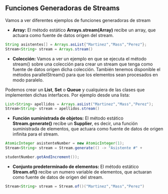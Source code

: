## Funciones Generadoras de Streams
Vamos a ver diferentes ejemplos de funciones generadoras de stream

* **Array:** El método estático **Arrays.stream(Array)** recibe un array, que actuara como fuente de datos origen del stream.
```java
String asistentes[] = Arrays.asList{"Martinez","Mass","Perez"};
Stream<String> stream = Arrays.stream()
```

* **Colección:** Vamos a ver un ejemplo en que se ejecuta el método stream() sobre una colección para crear un stream que tenga como fuente de datos origen dicha colección. También tenemos disponible el métodos parallelStream() para que los elementos sean procesados en modo paralelo.

Podemos crear un **List**, **Set** o **Queue** y cualquiera de las clases que implementen dichas interfaces. Por ejemplo desde una lista:

```java
List<String> apellidos = Arrays.asList("Martinez","Mass","Perez");
Stream<String> stream = apellidos.stream()
```
* **Función suministrada de objetos:** El método estático **Stream.generate()** recibe un **Supplier**, es decir, una función suministrada de elementos, que actuara como fuente de datos de origen infinita para el stream.

```java
AtomicInteger asistenteNumber = new AtomicInteger(1);
Stream<String> stream = Stream.generate(() -> "Asistente #" + 

studentNumber.getAndIncrement());
```

* **Conjunto predeterminado de elementos:** El método estático **Stream.of()** recibe un numero variable de elementos, que actuaran como fuente de datos de origen del stream.
```java
Stream<String> stream = Stream.of()("Martinez","Mass","Perez")
```







